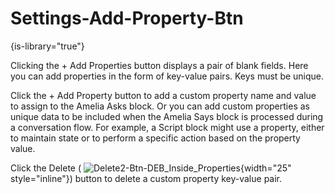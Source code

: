 # Settings-Add-Property-Btn

{is-library="true"}

<snippet id="Settings-Add-Property-Btn_snippet">



Clicking the + Add Properties button displays a pair of blank fields. Here you can add properties in the form of key-value pairs. Keys must be unique.

Click the + Add Property button to add a custom property name and value to assign to the Amelia Asks block. Or you can add custom properties as unique data to be included when the Amelia Says block is processed during a conversation flow. For example, a Script block might use a property, either to maintain state or to perform a specific action based on the property value.

Click the Delete ( ![Delete2-Btn-DEB_Inside_Properties](Delete2-Btn-DEB_Inside_Properties.png){width="25" style="inline"}) button to delete a custom property key-value pair.


</snippet>